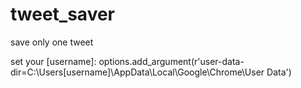# tweet_saver
save only one tweet

set your [username]:
options.add_argument(r'user-data-dir=C:\Users\[username]\AppData\Local\Google\Chrome\User Data')
